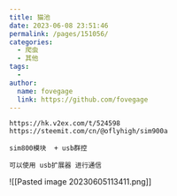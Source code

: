 ```yaml
---
title: 猫池
date: 2023-06-08 23:51:46
permalink: /pages/151056/
categories:
  - 爬虫
  - 其他
tags:
  - 
author: 
  name: fovegage
  link: https://github.com/fovegage
---
```

```
https://hk.v2ex.com/t/524598
https://steemit.com/cn/@oflyhigh/sim900a

sim800模块  + usb群控

可以使用 usb扩展器 进行通信
```
![[Pasted image 20230605113411.png]]